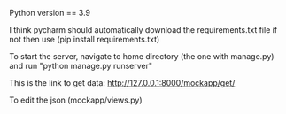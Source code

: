 Python version == 3.9

I think pycharm should automatically download the requirements.txt file if not then use (pip install requirements.txt)

To start the server, navigate to home directory (the one with manage.py) and run "python manage.py runserver"

This is the link to get data: http://127.0.0.1:8000/mockapp/get/

To edit the json (mockapp/views.py)
